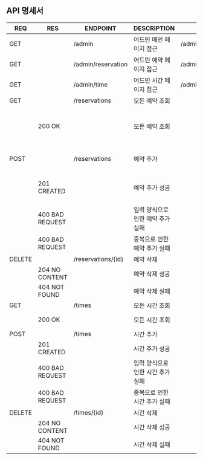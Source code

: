 ## API 명세서

| REQ    | RES             | ENDPOINT           | DESCRIPTION         | FILEPATH                | BODY                                |
|--------|-----------------|--------------------|---------------------|-------------------------|-------------------------------------|
| GET    |                 | /admin             | 어드민 메인 페이지 접근       | /admin/index.html       |                                     |
| GET    |                 | /admin/reservation | 어드민 예약 페이지 접근       | /admin/reservation.html |                                     |
| GET    |                 | /admin/time        | 어드민 시간 페이지 접근       | /admin/time.html        |                                     |
| GET    |                 | /reservations      | 모든 예약 조회            |                         |                                     |
|        | 200 OK          |                    | 모든 예약 조회            |                         | {id, name, date, time{id, startAt}} |
| POST   |                 | /reservations      | 예약 추가               |                         | name, date, timeId                  |
|        | 201 CREATED     |                    | 예약 추가 성공            |                         | id, name, date, time{id, startAt}   |
|        | 400 BAD REQUEST |                    | 입력 양식으로 인한 예약 추가 실패 |                         | error message                       |
|        | 400 BAD REQUEST |                    | 중복으로 인한 예약 추가 실패    |                         | error message                       |
| DELETE |                 | /reservations/{id} | 예약 삭제               |                         |                                     |
|        | 204 NO CONTENT  |                    | 예약 삭제 성공            |                         |                                     |
|        | 404 NOT FOUND   |                    | 예약 삭제 실패            |                         |                                     |
| GET    |                 | /times             | 모든 시간 조회            |                         |                                     |
|        | 200 OK          |                    | 모든 시간 조회            |                         | {id, startAt}                       |
| POST   |                 | /times             | 시간 추가               |                         | startAt                             |
|        | 201 CREATED     |                    | 시간 추가 성공            |                         | id, startAt                         |
|        | 400 BAD REQUEST |                    | 입력 양식으로 인한 시간 추가 실패 |                         | error message                       |
|        | 400 BAD REQUEST |                    | 중복으로 인한 시간 추가 실패    |                         | error message                       |
| DELETE |                 | /times/{id}        | 시간 삭제               |                         |                                     |
|        | 204 NO CONTENT  |                    | 시간 삭제 성공            |                         |                                     |
|        | 404 NOT FOUND   |                    | 시간 삭제 실패            |                         |                                     |
